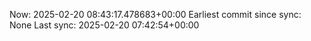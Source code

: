 Now: 2025-02-20 08:43:17.478683+00:00 Earliest commit since sync: None Last sync: 2025-02-20 07:42:54+00:00
